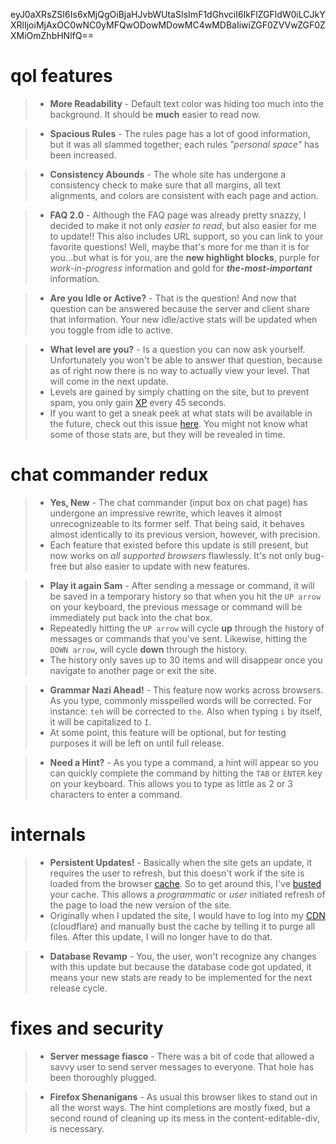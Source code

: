 eyJ0aXRsZSI6Is6xMjQgOiBjaHJvbWUtaSIsImF1dGhvciI6IkFlZGFldW0iLCJkYXRlIjoiMjAxOC0wNC0yMFQwODowMDowMC4wMDBaIiwiZGF0ZVVwZGF0ZXMiOmZhbHNlfQ==
# qol features

>- **More Readability** - Default text color was hiding too much into the background. It should be **much** easier to read now.

>- **Spacious Rules** - The rules page has a lot of good information, but it was all slammed together; each rules *"personal space"* has been increased.

>- **Consistency Abounds** - The whole site has undergone a consistency check to make sure that all margins, all text alignments, and colors are consistent with each page and action.

>- **FAQ 2.0** - Although the FAQ page was already pretty snazzy, I decided to make it not only _easier to read_, but also easier for me to update!! This also includes URL support, so you can link to your favorite questions! Well, maybe that's more for me than it is for you...but what is for you, are the **new highlight blocks**, purple for _work-in-progress_ information and gold for _**the-most-important**_ information.

>- **Are you Idle or Active?** - That is the question! And now that question can be answered because the server and client share that information. Your new idle/active stats will be updated when you toggle from idle to active.

>- **What level are you?** - Is a question you can now ask yourself. Unfortunately you won't be able to answer that question, because as of right now there is no way to actually view your level. That will come in the next update.
>- Levels are gained by simply chatting on the site, but to prevent spam, you only gain [XP] every 45 seconds.
>- If you want to get a sneak peek at what stats will be available in the future, check out this issue [here](https://github.com/Noumenae/server/issues/25). You might not know what some of those stats are, but they will be revealed in time.

# chat commander redux

>- **Yes, New** - The chat commander (input box on chat page) has undergone an impressive rewrite, which leaves it almost unrecognizeable to its former self. That being said, it behaves almost identically to its previous version, however, with precision.
>- Each feature that existed before this update is still present, but now works on _all supported browsers_ flawlessly. It's not only bug-free but also easier to update with new features.

>- **Play it again Sam** - After sending a message or command, it will be saved in a temporary history so that when you hit the `UP arrow` on your keyboard, the previous message or command will be immediately put back into the chat box.
>- Repeatedly hitting the `UP arrow` will cycle **up** through the history of messages or commands that you've sent. Likewise, hitting the `DOWN arrow`, will cycle **down** through the history.
>- The history only saves up to 30 items and will disappear once you navigate to another page or exit the site.

>- **Grammar Nazi Ahead!** - This feature now works across browsers. As you type, commonly misspelled words will be corrected. For instance: `teh` will be corrected to `the`. Also when typing `i` by itself, it will be capitalized to `I`.
>- At some point, this feature will be optional, but for testing purposes it will be left on until full release.

>- **Need a Hint?** - As you type a command, a hint will appear so you can quickly complete the command by hitting the `TAB` or `ENTER` key on your keyboard. This allows you to type as little as 2 or 3 characters to enter a command.

# internals

>- **Persistent Updates!** - Basically when the site gets an update, it requires the user to refresh, but this doesn't work if the site is loaded from the browser [cache]. So to get around this, I've [busted] your cache. This allows a _programmatic_ or _user_ initiated refresh of the page to load the new version of the site.
>- Originally when I updated the site, I would have to log into my [CDN] (cloudflare) and manually bust the cache by telling it to purge all files. After this update, I will no longer have to do that.

>- **Database Revamp** - You, the user, won't recognize any changes with this update but because the database code got updated, it means your new stats are ready to be implemented for the next release cycle.

# fixes and security

>- **Server message fiasco** - There was a bit of code that allowed a savvy user to send server messages to everyone. That hole has been thoroughly plugged.

>- **Firefox Shenanigans** - As usual this browser likes to stand out in all the worst ways. The hint completions are mostly fixed, but a second round of cleaning up its mess in the content-editable-div, is necessary.


[cdn]:https://www.incapsula.com/cdn-guide/what-is-cdn-how-it-works.html
[cache]:https://en.wikipedia.org/wiki/Cache_(computing)
[busted]:https://www.keycdn.com/support/what-is-cache-busting/
[xp]:#/home/faq/what-is-xp